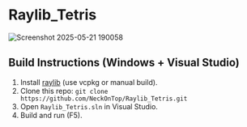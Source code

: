 # Raylib_Tetris
![Screenshot 2025-05-21 190058](https://github.com/user-attachments/assets/252953ef-10d8-45c1-b923-4287c05be707)
## Build Instructions (Windows + Visual Studio)

1. Install [raylib](https://www.raylib.com/) (use vcpkg or manual build).
2. Clone this repo: `git clone https://github.com/NeckOnTop/Raylib_Tetris.git`
3. Open `Raylib_Tetris.sln` in Visual Studio.
4. Build and run (F5).
